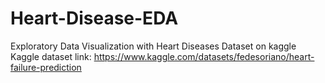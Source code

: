 # Heart-Disease-EDA
Exploratory Data Visualization with Heart Diseases Dataset on kaggle
Kaggle dataset link: https://www.kaggle.com/datasets/fedesoriano/heart-failure-prediction
